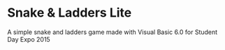 # Snake & Ladders Lite
A simple snake and ladders game made with Visual Basic 6.0 for Student Day Expo 2015
